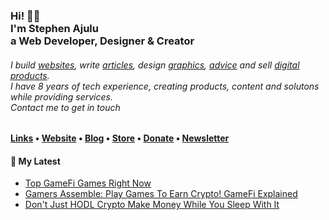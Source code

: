   <!-- Hi there! Feel free to make this your own but don't use my data. Attributions are welcomed --> 
<h3>Hi! 👋🤓<br>I'm Stephen Ajulu<br>a Web Developer, Designer & Creator</h3>
<h6>I build <a href="https://stephenajulu.com/portfolio">websites</a>, write <a href="https://stephenajulu.com/blog">articles</a>, design <a href="https://stephenajulu.com/portfolio">graphics</a>, <a href="https://stephenajulu.com/book-a-consultation">advice</a> and sell <a href="https://stephenajulu.com/store">digital products</a>.<br>I have 8 years of tech experience, creating products, content and solutons while providing services.<br>Contact me to get in touch</h6>

<h4> <a href="https://stephenajulu.com/links">Links</a> • <a href="https://stephenajulu.com">Website</a> • <a href="https://stephenajulu.com/blog">Blog</a> • <a href="https://stephenajulu.com/store">Store</a> • <a href="https://www.paypal.com/donate/?hosted_button_id=SLNMRAJ59LRC8">Donate</a> • <a href="https://stephenajulu.substack.com">Newsletter</a></h4>

<h4>📕 My Latest</h4>

<!-- BLOG-POST-LIST:START -->
- [Top GameFi Games Right Now](https://stephenajulu.com/blog/top-gamefi-games-right-now/)
- [Gamers Assemble: Play Games To Earn Crypto! GameFi Explained](https://stephenajulu.com/blog/gamers-assemble-play-games-to-earn-free-crypto/)
- [Don&#39;t Just HODL Crypto Make Money While You Sleep With It](https://stephenajulu.com/blog/don-t-just-hodl-crypto-make-money-while-you-sleep-with-it/)
<!-- BLOG-POST-LIST:END -->

